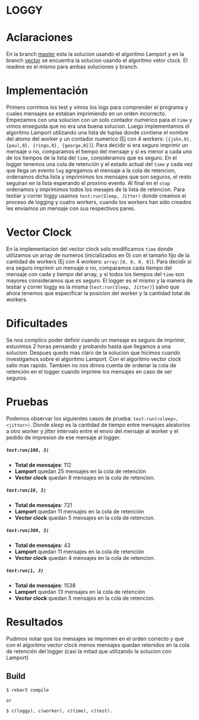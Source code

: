 LOGGY
=====

Aclaraciones
============

En la branch [master](https://gitlab.com/g.pasquale/sistemas-distribuidos/-/tree/master/loggy) esta la solucion usando el algoritmo Lamport y en la branch [vector](https://gitlab.com/g.pasquale/sistemas-distribuidos/-/tree/vector/loggy) se encuentra la solucion usando el algoritmo vetor clock.
El readme es el mismo para ambas soluciones y branch.

Implementación
============

Primero corrimos los test y vimos los logs para comprender el programa y cuales mensajes se estaban imprimiendo en un orden incorrecto.
Empezamos con una solucion con un solo contador numerico para el `time` y vimos enseguida que no era una buena solucion.
Luego implementamos el algoritmo Lamport utilizando una lista de tuplas donde contiene el nombre del atomo del worker y un contador numerico (Ej con 4 workers: `[{john,0}, {paul,0}, {ringo,0}, {george,0}]`). 
Para decidir si era seguro imprimir un mensaje o no, comparamos el tiempo del mensaje y si es menor a cada uno de los tiempos de la lista del `time`, consideramos que es seguro.
En el logger tenemos una cola de retención y el estado actual del `time` y cada vez que llega un evento `log` agregamos el mensaje a la cola de retencion, ordenamos dicha lista y imprimimos los mensajes que son seguros, el resto seguiran en la lista esperando el proximo evento. Al final en el `stop` ordenamos y imprimimos todos los mesajes de la lista de retencion. 
Para testiar y correr loggy usamos `test:run(Sleep, Jitter)` donde creamos el proceso de logging y cuatro workers, cuando los workers han sido creados les enviamos un mensaje con sus respectivos pares. 

Vector Clock
============

En la implementacion del vector clock solo modificamos `time` donde utilizamos un array de numeros (inicializados en 0) con el tamaño fijo de la cantidad de workers (Ej con 4 workers: `array:[0, 0, 0, 0]`).
Para decidir si era seguro imprimir un mensaje o no, comparamos cada tiempo del mensaje con cada y tiempo del array, y si todos los tiempos del `time` son mayores consideramos que es seguro.
El logger es el mismo y la manera de testiar y correr loggy es la misma (`test:run(Sleep, Jitter)`) salvo que ahora tenemos que especificar la posicion del worker y la cantidad total de workers.

Dificultades
============

Se nos complico poder definir cuando un mensaje es seguro de imprimir, estuvimos 2 horas pensando y probando hasta que llegamos a una solucion. Despues quedo mas claro de la solucion que hicimos cuando investigamos sobre el algoritmo Lamport. Con el algoritmo vector clock salio mas rapido.
Tambien no nos dimos cuenta de ordenar la cola de retención en el logger cuando imprime los mensajes en caso de ser seguros.

Pruebas
============

Podemos observar los siguientes casos de prueba: `test:run(<sleep>, <jitter>)`. Donde _sleep_ es la cantidad de tiempo 
entre mensajes aleatorios a otro worker y _jitter_ intervalo entre el envio del mensaje al worker y el pedido 
de impresion de ese mensaje al logger.

##### `test:run(100, 3)` 
* **Total de mensajes**: 112
* **Lamport** quedan 25 mensajes en la cola de retención
* **Vector clock** quedan 8 mensajes en la cola de retencion.

##### `test:run(10, 3)` 
* **Total de mensajes**: 721
* **Lamport** quedan 11 mensajes en la cola de retención
* **Vector clock** quedan 5 mensajes en la cola de retencion.

##### `test:run(300, 3)` 
* **Total de mensajes**: 43
* **Lamport** quedan 11 mensajes en la cola de retención
* **Vector clock** quedan 4 mensajes en la cola de retencion.

##### `test:run(1, 3)` 
* **Total de mensajes**: 1538
* **Lamport** quedan 13 mensajes en la cola de retención
* **Vector clock** quedan 5 mensajes en la cola de retencion.

Resultados
============

Pudimos notar que los mensajes se imprimen en el orden correcto y que con el algoritmo vector clock menos mensajes quedan retenidos en la cola de retención del logger (casi la mitad que utilizando la solucion con Lamport)

Build
-----

    $ rebar3 compile

    or

    $ c(loggy), c(worker), c(time), c(test).
